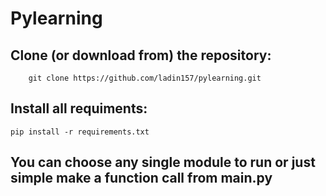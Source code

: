 # Pylearning

## Clone (or download from) the repository:
        git clone https://github.com/ladin157/pylearning.git

## Install all requiments:
    pip install -r requirements.txt

## You can choose any single module to run or just simple make a function call from main.py

